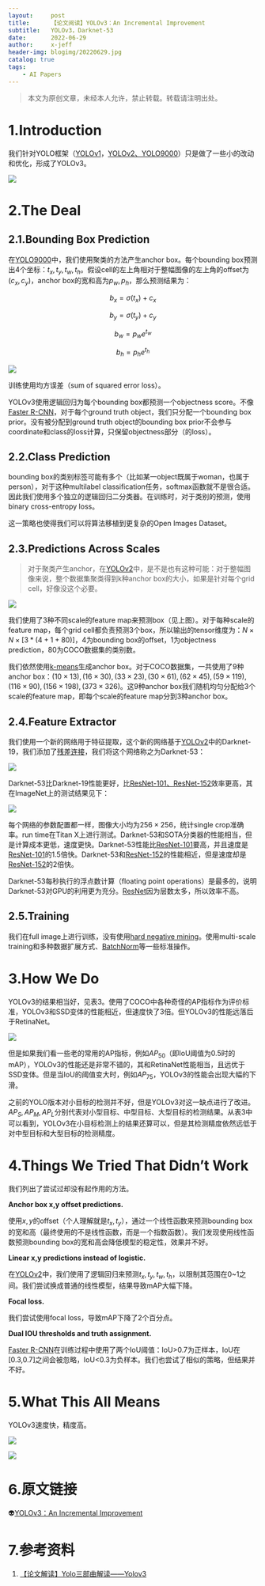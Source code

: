 ```yaml
---
layout:     post
title:      【论文阅读】YOLOv3：An Incremental Improvement
subtitle:   YOLOv3，Darknet-53
date:       2022-06-29
author:     x-jeff
header-img: blogimg/20220629.jpg
catalog: true
tags:
    - AI Papers
---  
```

>本文为原创文章，未经本人允许，禁止转载。转载请注明出处。

# 1.Introduction

我们针对YOLO框架（[YOLOv1](http://shichaoxin.com/2022/05/11/论文阅读-You-Only-Look-Once-Unified,-Real-Time-Object-Detection/)，[YOLOv2、YOLO9000](http://shichaoxin.com/2022/06/01/论文阅读-YOLO9000-Better,-Faster,-Stronger/)）只是做了一些小的改动和优化，形成了YOLOv3。

![](https://xjeffblogimg.oss-cn-beijing.aliyuncs.com/BLOGIMG/BlogImage/AIPapers/YOLOv3/1.png)

# 2.The Deal

## 2.1.Bounding Box Prediction

在[YOLO9000](http://shichaoxin.com/2022/06/01/论文阅读-YOLO9000-Better,-Faster,-Stronger/)中，我们使用聚类的方法产生anchor box。每个bounding box预测出4个坐标：$t_x,t_y,t_w,t_h$。假设cell的左上角相对于整幅图像的左上角的offset为$(c_x,c_y)$，anchor box的宽和高为$p_w,p_h$，那么预测结果为：

$$b_x = \sigma (t_x) + c_x$$

$$b_y = \sigma (t_y) + c_y$$

$$b_w = p_w e^{t_w}$$

$$b_h = p_h e^{t_h}$$

![](https://xjeffblogimg.oss-cn-beijing.aliyuncs.com/BLOGIMG/BlogImage/AIPapers/YOLOv3/2.png)

训练使用均方误差（sum of squared error loss）。

YOLOv3使用逻辑回归为每个bounding box都预测一个objectness score。不像[Faster R-CNN](http://shichaoxin.com/2022/04/03/论文阅读-Faster-R-CNN-Towards-Real-Time-Object-Detection-with-Region-Proposal-Networks/)，对于每个ground truth object，我们只分配一个bounding box prior。没有被分配到ground truth object的bounding box prior不会参与coordinate和class的loss计算，只保留objectness部分（的loss）。

## 2.2.Class Prediction

bounding box的类别标签可能有多个（比如某一object既属于woman，也属于person），对于这种multilabel classification任务，softmax函数就不是很合适。因此我们使用多个独立的逻辑回归二分类器。在训练时，对于类别的预测，使用binary cross-entropy loss。

这一策略也使得我们可以将算法移植到更复杂的Open Images Dataset。

## 2.3.Predictions Across Scales

>对于聚类产生anchor，在[YOLOv2](http://shichaoxin.com/2022/06/01/论文阅读-YOLO9000-Better,-Faster,-Stronger/)中，是不是也有这种可能：对于整幅图像来说，整个数据集聚类得到k种anchor box的大小，如果是针对每个grid cell，好像没这个必要。

![](https://xjeffblogimg.oss-cn-beijing.aliyuncs.com/BLOGIMG/BlogImage/AIPapers/YOLOv3/3.png)

我们使用了3种不同scale的feature map来预测box（见上图）。对于每种scale的feature map，每个grid cell都负责预测3个box，所以输出的tensor维度为：$N \times N \times [ 3 * (4+1+80) ]$，4为bounding box的offset，1为objectness prediction，80为COCO数据集的类别数。

我们依然使用[k-means](http://shichaoxin.com/2022/03/21/机器学习基础-第三十五课-聚类之原型聚类/#2k均值算法)生成anchor box。对于COCO数据集，一共使用了9种anchor box：$(10\times 13),(16 \times 30),(33\times 23),(30\times 61),(62\times 45),(59 \times 119),(116 \times 90),(156\times 198),(373\times 326)$。这9种anchor box我们随机均匀分配给3个scale的feature map，即每个scale的feature map分到3种anchor box。

## 2.4.Feature Extractor

我们使用一个新的网络用于特征提取，这个新的网络基于[YOLOv2](http://shichaoxin.com/2022/06/01/论文阅读-YOLO9000-Better,-Faster,-Stronger/)中的Darknet-19，我们添加了[残差连接](http://shichaoxin.com/2022/01/07/论文阅读-Deep-Residual-Learning-for-Image-Recognition/)，我们将这个网络称之为Darknet-53：

![](https://xjeffblogimg.oss-cn-beijing.aliyuncs.com/BLOGIMG/BlogImage/AIPapers/YOLOv3/4.png)

Darknet-53比Darknet-19性能更好，比[ResNet-101、ResNet-152](http://shichaoxin.com/2022/01/07/论文阅读-Deep-Residual-Learning-for-Image-Recognition/)效率更高，其在ImageNet上的测试结果见下：

![](https://xjeffblogimg.oss-cn-beijing.aliyuncs.com/BLOGIMG/BlogImage/AIPapers/YOLOv3/5.png)

每个网络的参数配置都一样，图像大小均为$256 \times 256$，统计single crop准确率。run time在Titan X上进行测试。Darknet-53和SOTA分类器的性能相当，但是计算成本更低，速度更快。Darknet-53性能比[ResNet-101](http://shichaoxin.com/2022/01/07/论文阅读-Deep-Residual-Learning-for-Image-Recognition/)要高，并且速度是[ResNet-101](http://shichaoxin.com/2022/01/07/论文阅读-Deep-Residual-Learning-for-Image-Recognition/)的1.5倍快。Darknet-53和[ResNet-152](http://shichaoxin.com/2022/01/07/论文阅读-Deep-Residual-Learning-for-Image-Recognition/)的性能相近，但是速度却是[ResNet-152](http://shichaoxin.com/2022/01/07/论文阅读-Deep-Residual-Learning-for-Image-Recognition/)的2倍快。

Darknet-53每秒执行的浮点数计算（floating point operations）是最多的，说明Darknet-53对GPU的利用更为充分。[ResNet](http://shichaoxin.com/2022/01/07/论文阅读-Deep-Residual-Learning-for-Image-Recognition/)因为层数太多，所以效率不高。

## 2.5.Training

我们在full image上进行训练，没有使用[hard negative mining](http://shichaoxin.com/2021/09/20/论文阅读-Rich-feature-hierarchies-for-accurate-object-detection-and-semantic-segmentation/#23训练training)。使用multi-scale training和多种数据扩展方式、[BatchNorm](http://shichaoxin.com/2021/11/02/论文阅读-Batch-Normalization-Accelerating-Deep-Network-Training-by-Reducing-Internal-Covariate-Shift/)等一些标准操作。

# 3.How We Do

YOLOv3的结果相当好，见表3。使用了COCO中各种奇怪的AP指标作为评价标准，YOLOv3和SSD变体的性能相近，但速度快了3倍。但YOLOv3的性能远落后于RetinaNet。

![](https://xjeffblogimg.oss-cn-beijing.aliyuncs.com/BLOGIMG/BlogImage/AIPapers/YOLOv3/6.png)

但是如果我们看一些老的常用的AP指标，例如$AP_{50}$（即IoU阈值为0.5时的mAP），YOLOv3的性能还是非常不错的，其和RetinaNet性能相当，且远优于SSD变体。但是当IoU的阈值变大时，例如$AP_{75}$，YOLOv3的性能会出现大幅的下滑。

之前的YOLO版本对小目标的检测并不好，但是YOLOv3对这一缺点进行了改进。$AP_S,AP_M,AP_L$分别代表对小型目标、中型目标、大型目标的检测结果。从表3中可以看到，YOLOv3在小目标检测上的结果还算可以，但是其检测精度依然远低于对中型目标和大型目标的检测精度。

# 4.Things We Tried That Didn’t Work

我们列出了尝试过却没有起作用的方法。

**Anchor box x,y offset predictions.**

使用$x,y$的offset（个人理解就是$t_x,t_y$），通过一个线性函数来预测bounding box的宽和高（最终使用的不是线性函数，而是一个指数函数）。我们发现使用线性函数预测bounding box的宽和高会降低模型的稳定性，效果并不好。

**Linear x,y predictions instead of logistic.**

在[YOLOv2](http://shichaoxin.com/2022/06/01/论文阅读-YOLO9000-Better,-Faster,-Stronger/)中，我们使用了逻辑回归来预测$t_x,t_y,t_w,t_h$，以限制其范围在0~1之间。我们尝试换成普通的线性模型，结果导致mAP大幅下降。

**Focal loss.**

我们尝试使用focal loss，导致mAP下降了2个百分点。

**Dual IOU thresholds and truth assignment.**

[Faster R-CNN](http://shichaoxin.com/2022/04/03/论文阅读-Faster-R-CNN-Towards-Real-Time-Object-Detection-with-Region-Proposal-Networks/)在训练过程中使用了两个IoU阈值：IoU>0.7为正样本，IoU在[0.3,0.7]之间会被忽略，IoU<0.3为负样本。我们也尝试了相似的策略，但结果并不好。

# 5.What This All Means

YOLOv3速度快，精度高。

![](https://xjeffblogimg.oss-cn-beijing.aliyuncs.com/BLOGIMG/BlogImage/AIPapers/YOLOv3/7.png)

![](https://xjeffblogimg.oss-cn-beijing.aliyuncs.com/BLOGIMG/BlogImage/AIPapers/YOLOv3/8.png)

# 6.原文链接

👽[YOLOv3：An Incremental Improvement](https://github.com/x-jeff/AI_Papers/blob/master/YOLOv3：An%20Incremental%20Improvement.pdf)

# 7.参考资料

1. [【论文解读】Yolo三部曲解读——Yolov3](https://zhuanlan.zhihu.com/p/76802514)